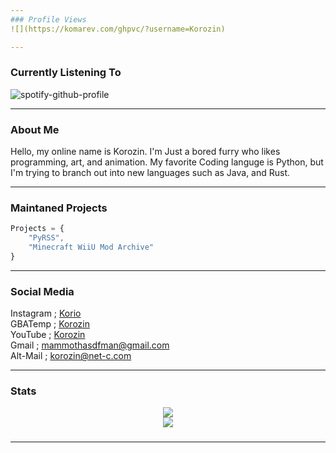 ```yaml
---
### Profile Views
![](https://komarev.com/ghpvc/?username=Korozin)

---
```

<!-- ![aHhHH](https://user-images.githubusercontent.com/90534409/202776322-69b69f3b-4bd9-4848-b7aa-8b8e56750dfb.gif) -->
<!-- ![spinnnn](https://user-images.githubusercontent.com/90534409/202893015-ca91c5cc-248b-45a6-98c6-9e97697f4e51.gif) -->
### Currently Listening To
![spotify-github-profile](https://spotify-github-profile.vercel.app/api/view?uid=r3phtzjkt3xdau2sktpp0ngev&cover_image=true&theme=default&show_offline=true&background_color=121212&bar_color_cover=true)

---
### About Me

Hello, my online name is Korozin. I'm Just a bored furry who likes programming, art, and animation. My favorite Coding languge is Python, but I'm trying to branch out into new languages such as Java, and Rust.

---
### Maintaned Projects
```javascript
Projects = {
    "PyRSS",
    "Minecraft WiiU Mod Archive"
}
```
---


### Social Media

Instagram ; [Korio](https://www.instagram.com/korozin_alt/)
<br/>
GBATemp ; [Korozin](https://gbatemp.net/members/korozin.571007/)
<br/>
YouTube ; [Korozin](https://www.youtube.com/@KorOwOzin)
<br/>
Gmail ; mammothasdfman@gmail.com
<br/>
Alt-Mail ; korozin@net-c.com

---


### Stats
<!-- thx Cedeke -->

<div align="center">
    <img align="center" src="https://github-readme-stats.vercel.app/api/top-langs/?username=Korozin&layout=compact&theme=github_dark&count_private=true" /><br />    
    <img align="center" src="https://github-readme-stats.vercel.app/api?username=Korozin&show_icons=true&theme=github_dark&count_private=true" /><br />
</div>

<!--
**Korozin/Korozin** is a ✨ _special_ ✨ repository because its `README.md` (this file) appears on your GitHub profile.

Here are some ideas to get you started:

- 🔭 I’m currently working on ...
- 🌱 I’m currently learning ...
- 👯 I’m looking to collaborate on ...
- 🤔 I’m looking for help with ...
- 💬 Ask me about ...
- 📫 How to reach me: ...
- 😄 Pronouns: ...
- ⚡ Fun fact: ...
-->
###
---
